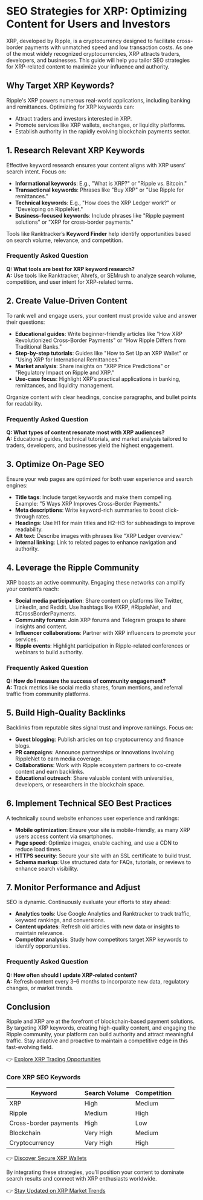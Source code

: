 # SEO Strategies for XRP: Optimizing Content for Users and Investors  

XRP, developed by Ripple, is a cryptocurrency designed to facilitate cross-border payments with unmatched speed and low transaction costs. As one of the most widely recognized cryptocurrencies, XRP attracts traders, developers, and businesses. This guide will help you tailor SEO strategies for XRP-related content to maximize your influence and authority.  

## Why Target XRP Keywords?  

Ripple's XRP powers numerous real-world applications, including banking and remittances. Optimizing for XRP keywords can:  
- Attract traders and investors interested in XRP.  
- Promote services like XRP wallets, exchanges, or liquidity platforms.  
- Establish authority in the rapidly evolving blockchain payments sector.  

## 1. Research Relevant XRP Keywords  

Effective keyword research ensures your content aligns with XRP users’ search intent. Focus on:  
- **Informational keywords**: E.g., "What is XRP?" or "Ripple vs. Bitcoin."  
- **Transactional keywords**: Phrases like "Buy XRP" or "Use Ripple for remittances."  
- **Technical keywords**: E.g., "How does the XRP Ledger work?" or "Developing on RippleNet."  
- **Business-focused keywords**: Include phrases like "Ripple payment solutions" or "XRP for cross-border payments."  

Tools like Ranktracker’s **Keyword Finder** help identify opportunities based on search volume, relevance, and competition.  

### Frequently Asked Question  
**Q: What tools are best for XRP keyword research?**  
**A:** Use tools like Ranktracker, Ahrefs, or SEMrush to analyze search volume, competition, and user intent for XRP-related terms.  

## 2. Create Value-Driven Content  

To rank well and engage users, your content must provide value and answer their questions:  
- **Educational guides**: Write beginner-friendly articles like "How XRP Revolutionized Cross-Border Payments" or "How Ripple Differs from Traditional Banks."  
- **Step-by-step tutorials**: Guides like "How to Set Up an XRP Wallet" or "Using XRP for International Remittances."  
- **Market analysis**: Share insights on "XRP Price Predictions" or "Regulatory Impact on Ripple and XRP."  
- **Use-case focus**: Highlight XRP’s practical applications in banking, remittances, and liquidity management.  

Organize content with clear headings, concise paragraphs, and bullet points for readability.  

### Frequently Asked Question  
**Q: What types of content resonate most with XRP audiences?**  
**A:** Educational guides, technical tutorials, and market analysis tailored to traders, developers, and businesses yield the highest engagement.  

## 3. Optimize On-Page SEO  

Ensure your web pages are optimized for both user experience and search engines:  
- **Title tags**: Include target keywords and make them compelling. Example: "5 Ways XRP Improves Cross-Border Payments."  
- **Meta descriptions**: Write keyword-rich summaries to boost click-through rates.  
- **Headings**: Use H1 for main titles and H2–H3 for subheadings to improve readability.  
- **Alt text**: Describe images with phrases like "XRP Ledger overview."  
- **Internal linking**: Link to related pages to enhance navigation and authority.  

## 4. Leverage the Ripple Community  

XRP boasts an active community. Engaging these networks can amplify your content’s reach:  
- **Social media participation**: Share content on platforms like Twitter, LinkedIn, and Reddit. Use hashtags like #XRP, #RippleNet, and #CrossBorderPayments.  
- **Community forums**: Join XRP forums and Telegram groups to share insights and content.  
- **Influencer collaborations**: Partner with XRP influencers to promote your services.  
- **Ripple events**: Highlight participation in Ripple-related conferences or webinars to build authority.  

### Frequently Asked Question  
**Q: How do I measure the success of community engagement?**  
**A:** Track metrics like social media shares, forum mentions, and referral traffic from community platforms.  

## 5. Build High-Quality Backlinks  

Backlinks from reputable sites signal trust and improve rankings. Focus on:  
- **Guest blogging**: Publish articles on top cryptocurrency and finance blogs.  
- **PR campaigns**: Announce partnerships or innovations involving RippleNet to earn media coverage.  
- **Collaborations**: Work with Ripple ecosystem partners to co-create content and earn backlinks.  
- **Educational outreach**: Share valuable content with universities, developers, or researchers in the blockchain space.  

## 6. Implement Technical SEO Best Practices  

A technically sound website enhances user experience and rankings:  
- **Mobile optimization**: Ensure your site is mobile-friendly, as many XRP users access content via smartphones.  
- **Page speed**: Optimize images, enable caching, and use a CDN to reduce load times.  
- **HTTPS security**: Secure your site with an SSL certificate to build trust.  
- **Schema markup**: Use structured data for FAQs, tutorials, or reviews to enhance search visibility.  

## 7. Monitor Performance and Adjust  

SEO is dynamic. Continuously evaluate your efforts to stay ahead:  
- **Analytics tools**: Use Google Analytics and Ranktracker to track traffic, keyword rankings, and conversions.  
- **Content updates**: Refresh old articles with new data or insights to maintain relevance.  
- **Competitor analysis**: Study how competitors target XRP keywords to identify opportunities.  

### Frequently Asked Question  
**Q: How often should I update XRP-related content?**  
**A:** Refresh content every 3–6 months to incorporate new data, regulatory changes, or market trends.  

## Conclusion  

Ripple and XRP are at the forefront of blockchain-based payment solutions. By targeting XRP keywords, creating high-quality content, and engaging the Ripple community, your platform can build authority and attract meaningful traffic. Stay adaptive and proactive to maintain a competitive edge in this fast-evolving field.  

👉 [Explore XRP Trading Opportunities](https://bit.ly/okx-bonus)  

### Core XRP SEO Keywords  
| Keyword               | Search Volume | Competition |  
|-----------------------|---------------|-------------|  
| XRP                   | High          | Medium      |  
| Ripple                | Medium        | High        |  
| Cross-border payments | High          | Low         |  
| Blockchain            | Very High     | Medium      |  
| Cryptocurrency        | Very High     | High        |  

👉 [Discover Secure XRP Wallets](https://bit.ly/okx-bonus)  

By integrating these strategies, you’ll position your content to dominate search results and connect with XRP enthusiasts worldwide.  

👉 [Stay Updated on XRP Market Trends](https://bit.ly/okx-bonus)